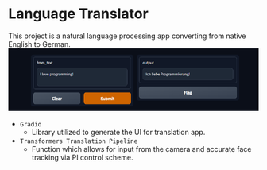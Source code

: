 # Language Translator

This project is a natural language processing app converting from native English to German.
![img_1.png](img_1.png)
 * `Gradio`
    * Library utilized to generate the UI for translation app.
 * `Transformers Translation Pipeline`
    * Function which allows for input from the camera and accurate face tracking via PI control scheme.


